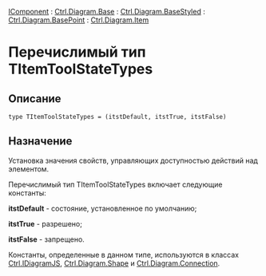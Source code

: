 ﻿---
Link: Com.Ctrl.Diagram.Item.@TItemToolStateTypes
---

[IComponent](topic:Com.Custom.ComClasses.IComponent.Default) :
[Ctrl.Diagram.Base](topic:Com.Custom.ComClasses.Ctrl.Diagram.Base.Default) :
[Ctrl.Diagram.BaseStyled](topic:Com.Custom.ComClasses.Ctrl.Diagram.BaseStyled.Default) :
[Ctrl.Diagram.BasePoint](topic:Com.Custom.ComClasses.Ctrl.Diagram.BasePoint.Default) :
[Ctrl.Diagram.Item](Default)

# Перечислимый тип TItemToolStateTypes

## Описание

    type TItemToolStateTypes = (itstDefault, itstTrue, itstFalse)

## Назначение

Установка значения свойств, управляющих доступностью действий над элементом.

Перечислимый тип TItemToolStateTypes включает следующие константы:

**itstDefault** - состояние, установленное по умолчанию;

**itstTrue** - разрешено;

**itstFalse** - запрещено.

Константы, определенные в данном типе, используются в классах [Ctrl.IDiagramJS](topic:.Custom.ComClasses.Ctrl.IDiagramJS.Default),
[Ctrl.Diagram.Shape](topic:.Custom.ComClasses.Ctrl.Diagram.Shape.Default) и [Ctrl.Diagram.Connection](topic:.Custom.ComClasses.Ctrl.Diagram.Connection.Default).